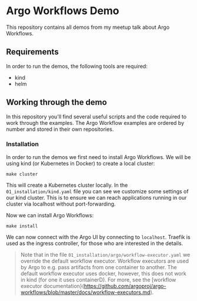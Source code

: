 # Argo Workflows Demo

This repository contains all demos from my meetup talk about Argo Workflows.

## Requirements

In order to run the demos, the following tools are required:

- kind
- helm

## Working through the demo

In this repository you'll find several useful scripts and the code required to work through the examples. The Argo Workflow examples are ordered by number and stored in their own repositories.

### Installation

In order to run the demos we first need to install Argo Workflows. We will be using kind (or Kubernetes in Docker) to create a local cluster:

```console
make cluster
```

This will create a Kubernetes cluster locally. In the `01_installation/kind.yaml` file you can see we customize some settings of our kind cluster. This is to ensure we can reach applications running in our cluster via localhost without port-forwarding. 

Now we can install Argo Workflows:

```console
make install
```

We can now connect with the Argo UI by connecting to `localhost`. Traefik is used as the ingress controller, for those who are interested in the details.

> Note that in the file `01_installation/argo/workflow-executor.yaml` we override the default workflow executor. Workflow executors are used by Argo to e.g. pass artifacts from one container to another. The default workflow executor uses docker, however, this does not work in kind (for one it uses containerD). For more, see the [workflow executor documentation}(https://github.com/argoproj/argo-workflows/blob/master/docs/workflow-executors.md).
